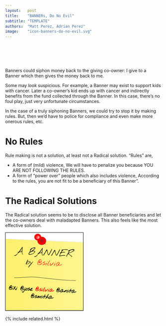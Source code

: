 ```yaml
---
layout:   post
title:    "BANNERs, Do No Evil"
subtitle: "TEMPLATE"
authors:  "Matt Perez, Adrian Perez"
image:    "icon-banners-do-no-evil.svg"
---
```


<div style="display:none;">
 <p><span class="_paradigm">Banner</span>s could siphon money back to the giving co-owner: I give to a <span class="_paradigm">Banner</span> which then gives the money back to me.</p>
</div>

<h1>&nbsp;</h1>
 <p><span class="_paradigm">Banner</span>s could siphon money back to the giving co-owner: I give to a <span class="_paradigm">Banner</span> which then gives the money back to me.</p>
 <p>Some may <em>look</em> suspicious. For example, a <span class="_paradigm">Banner</span> may exist to support kids with cancer. Later a co-owner&rsquo;s kid ends up with cancer and indirectly benefits from the fund collected through the <span class="_paradigm">Banner</span>. In this case, there&rsquo;s no foul play, just very unfortunate circumstances.</p>
 <p>In the case of a truly siphoning <span class="_paradigm">Banner</span>s, we could try to stop it by making rules. But, then we&rsquo;d have to police for compliance and even make more onerous rules, etc.</p>

<h1>No Rules</h1>
 <p>Rule making is not a solution, at least not a <span class="_paradigm">Radical</span> solution. &ldquo;Rules&rdquo; are,
 <ul>
  <li>A form of (mild) violence, <span class="_quotespan">We will have to penalize you because YOU ARE NOT FOLLOWING THE RULES</span>.</li>
  <li>A form of &ldquo;power over&rdquo; people which also includes violence, <span class="_quotespan">According to the rules, you are not fit to be a beneficiary of this <span class="_paradigm">Banner</span>&rdquo;.</span></li>
 </ul>

<h1>The Radical Solutions</h1>
 <p>The <span class="_paradigm">Radical</span> solution seems to be to disclose all <span class="_paradigm">Banner</span> beneficiaries and let the co-owners deal with maladapted <span class="_paradigm">Banner</span>s. This also feels like the most effective solution.</p>
 <div class="_center">
  <img
   src="/assets/img/icon-banners-do-no-evil.svg"
   alt=""
   width="50%">

{% include related.html %}